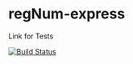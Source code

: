 # regNum-express

Link for Tests


[![Build Status](https://app.travis-ci.com/mdlangamandla/regNum-express.svg?branch=main)](https://app.travis-ci.com/mdlangamandla/regNum-express)
